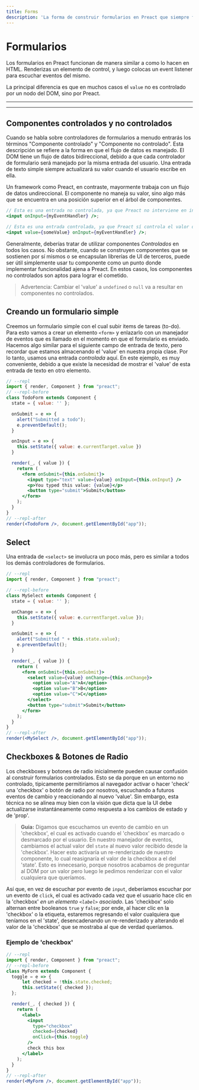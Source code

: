 ```yaml
---
title: Forms
description: 'La forma de construir formularios en Preact que siempre funcionen.'
---
```


# Formularios

Los formularios en Preact funcionan de manera similar a como lo hacen en HTML. Renderizas un elemento de control, y luego colocas un event listener para escuchar eventos del mismo.

La principal diferencia es que en muchos casos el `value` no es controlado por un nodo del DOM, sino por Preact.

---

<div><toc></toc></div>

---

## Componentes controlados y no controlados

Cuando se habla sobre controladores de formularios a menudo entrarás los términos "Componente controlado" y "Componente no controlado". Esta descripción se refiere a la forma en que el flujo de datos es manejado. El DOM tiene un flujo de datos bidireccional, debido a que cada controlador de formulario será manejado por la misma entrada del usuario. Una entrada de texto simple siempre actualizará su valor cuando el usuario escribe en ella.

Un framework como Preact, en contraste, mayormente trabaja con un flujo de datos undireccional. El componente no maneja su valor, sino algo más que se encuentra en una posición superior en el árbol de componentes.

```jsx
// Esta es una entrada no controlada, ya que Preact no interviene en insertar el valor
<input onInput={myEventHandler} />;

// Esta es una entrada controlada, ya que Preact sí controla el valor de la entrada ahora
<input value={someValue} onInput={myEventHandler} />;
```

Generalmente, deberías tratar de utilizar componentes _Controlados_ en todos los casos. No obstante, cuando se construyen componentes que se sostienen por sí mismos o se encapsulan librerías de UI de terceros, puede ser útil simplemente usar tu componente como un punto donde implementar funcionalidad ajena a Preact. En estos casos, los componentes no controlados son aptos para lograr el cometido. 

> Advertencia:  Cambiar el 'value' a `undefined` o `null` va a resultar en componentes no controlados.

## Creando un formulario simple

Creemos un formulario simple con el cual subir items de tareas (to-do). Para esto vamos a crear un elemento `<form>` y enlazarlo con un manejador de eventos que es llamado en el momento en que el formulario es enviado. Hacemos algo similar para el siguiente campo de entrada de texto, pero recordar que estamos almacenando el 'value' en nuestra propia clase. Por lo tanto, usamos una entrada _controlada_ aquí. En este ejemplo, es muy conveniente, debido a que existe la necesidad de mostrar el 'value' de esta entrada de texto en otro elemento.

```jsx
// --repl
import { render, Component } from "preact";
// --repl-before
class TodoForm extends Component {
  state = { value: '' };

  onSubmit = e => {
    alert("Submitted a todo");
    e.preventDefault();
  }

  onInput = e => {
    this.setState({ value: e.currentTarget.value })
  }

  render(_, { value }) {
    return (
      <form onSubmit={this.onSubmit}>
        <input type="text" value={value} onInput={this.onInput} />
        <p>You typed this value: {value}</p>
        <button type="submit">Submit</button>
      </form>
    );
  }
}
// --repl-after
render(<TodoForm />, document.getElementById("app"));
```

## Select

Una entrada de `<select>` se involucra un poco más, pero es similar a todos los demás controladores de formularios.

```jsx
// --repl
import { render, Component } from "preact";

// --repl-before
class MySelect extends Component {
  state = { value: '' };

  onChange = e => {
    this.setState({ value: e.currentTarget.value });
  }

  onSubmit = e => {
    alert("Submitted " + this.state.value);
    e.preventDefault();
  }

  render(_, { value }) {
    return (
      <form onSubmit={this.onSubmit}>
        <select value={value} onChange={this.onChange}>
          <option value="A">A</option>
          <option value="B">B</option>
          <option value="C">C</option>
        </select>
        <button type="submit">Submit</button>
      </form>
    );
  }
}
// --repl-after
render(<MySelect />, document.getElementById("app"));
```

## Checkboxes & Botones de Radio

Los checkboxes y botones de radio inicialmente pueden causar confusión al construir formularios controlados. Esto se da porque en un entorno no controlado, tipicamente permitiríamos al navegador activar o hacer 'check' una 'checkbox' o botón de radio por nosotros, escuchando a futuros eventos de cambio y reaccionando al nuevo 'value'. Sin embargo, esta técnica no se alinea muy bien con la visión que dicta que la UI debe actualizarse instantáneamente como respuesta a los cambios de estado y de 'prop'.

> **Guia:** Digamos que escuchamos un evento de cambio en un 'checkbox', el cual es activado cuando el 'checkbox' es marcado o desmarcado por el usuario. En nuestro manejador de eventos, cambiamos el actual valor del `state` al nuevo valor recibido desde la 'checkbox'. Hacer esto activaría un re-renderizado de nuestro componente, lo cual reasignaría el valor de la checkbox a el del 'state'. Esto es innecesario, porque nosotros acabamos de preguntar al DOM por un valor pero luego le pedimos renderizar con el valor cualquiera que queríamos.

Así que, en vez de escuchar por evento de `input`, deberíamos escuchar por un evento de `click`, el cual es activado cada vez que el usuario hace clic en la 'checkbox' _en un elemento `<label>` asociado_. Las 'checkbox' solo alternan entre booleanos `true` y `false`; por ende, al hacer clic en la 'checkbox' o la etiqueta, estaremos regresando el valor cualquiera que teníamos en el 'state', desencadenando un re-renderizado y alterando el valor de la 'checkbox' que se mostraba al que de verdad queríamos.

### Ejemplo de 'checkbox'

```jsx
// --repl
import { render, Component } from "preact";
// --repl-before
class MyForm extends Component {
  toggle = e => {
      let checked = !this.state.checked;
      this.setState({ checked });
  };

  render(_, { checked }) {
    return (
      <label>
        <input
          type="checkbox"
          checked={checked}
          onClick={this.toggle}
        />
        check this box
      </label>
    );
  }
}
// --repl-after
render(<MyForm />, document.getElementById("app"));
```
